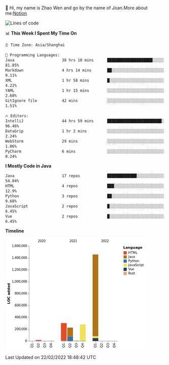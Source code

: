 :wave: Hi, my name is Zhao Wen and go by the name of Joan.More about me:[Notion](https://ybqdren.notion.site/ybqdren/Wen-Zhao-Java-03c1dd267cf5427c908cc5a01541717e)


<!--START_SECTION:waka-->
![Lines of code](https://img.shields.io/badge/From%20Hello%20World%20I%27ve%20Written-2%20Million%20lines%20of%20code-blue)

📊 **This Week I Spent My Time On** 

```text
⌚︎ Time Zone: Asia/Shanghai

💬 Programming Languages: 
Java                     38 hrs 10 mins      ████████████████████░░░░░   81.85% 
Markdown                 4 hrs 14 mins       ██░░░░░░░░░░░░░░░░░░░░░░░   9.11% 
XML                      1 hr 58 mins        █░░░░░░░░░░░░░░░░░░░░░░░░   4.22% 
YAML                     1 hr 15 mins        ░░░░░░░░░░░░░░░░░░░░░░░░░   2.68% 
GitIgnore file           42 mins             ░░░░░░░░░░░░░░░░░░░░░░░░░   1.51%

🔥 Editors: 
IntelliJ                 44 hrs 59 mins      ████████████████████████░   96.46% 
DataGrip                 1 hr 2 mins         ░░░░░░░░░░░░░░░░░░░░░░░░░   2.24% 
WebStorm                 29 mins             ░░░░░░░░░░░░░░░░░░░░░░░░░   1.06% 
PyCharm                  6 mins              ░░░░░░░░░░░░░░░░░░░░░░░░░   0.24%

```

**I Mostly Code in Java** 

```text
Java                     17 repos            █████████████░░░░░░░░░░░░   54.84% 
HTML                     4 repos             ███░░░░░░░░░░░░░░░░░░░░░░   12.9% 
Python                   3 repos             ██░░░░░░░░░░░░░░░░░░░░░░░   9.68% 
JavaScript               2 repos             █░░░░░░░░░░░░░░░░░░░░░░░░   6.45% 
Vue                      2 repos             █░░░░░░░░░░░░░░░░░░░░░░░░   6.45%

```


**Timeline**

![Chart not found](https://raw.githubusercontent.com/ybqdren/ybqdren/main/charts/bar_graph.png) 


 Last Updated on 22/02/2022 18:48:42 UTC
<!--END_SECTION:waka-->

